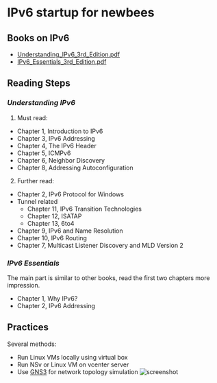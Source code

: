 # IPv6 startup for newbees

## Books on IPv6

- [Understanding_IPv6_3rd_Edition.pdf](books/Understanding_IPv6_3rd_Edition.pdf)
- [IPv6_Essentials_3rd_Edition.pdf](books/IPv6_Essentials_3rd_Edition.pdf)

## Reading Steps

### *Understanding IPv6*

1. Must read:

- Chapter 1, Introduction to IPv6
- Chapter 3, IPv6 Addressing
- Chapter 4, The IPv6 Header
- Chapter 5, ICMPv6
- Chapter 6, Neighbor Discovery
- Chapter 8, Addressing Autoconfiguration

2. Further read:

- Chapter 2, IPv6 Protocol for Windows
- Tunnel related
  - Chapter 11, IPv6 Transition Technologies
  - Chapter 12, ISATAP
  - Chapter 13, 6to4
- Chapter 9, IPv6 and Name Resolution
- Chapter 10, IPv6 Routing
- Chapter 7, Multicast Listener Discovery and MLD Version 2

### *IPv6 Essentials*

The main part is similar to other books, read the first two chapters more impression.
- Chapter 1, Why IPv6?
- Chapter 2, IPv6 Addressing

## Practices
Several methods:

- Run Linux VMs locally using virtual box
- Run NSv or Linux VM on vcenter server
- Use [GNS3](https://docs.gns3.com/docs/) for network topology simulation
  ![screenshot](https://docs.gns3.com/img/getting-started/what-is-gns3/1.jpg)
